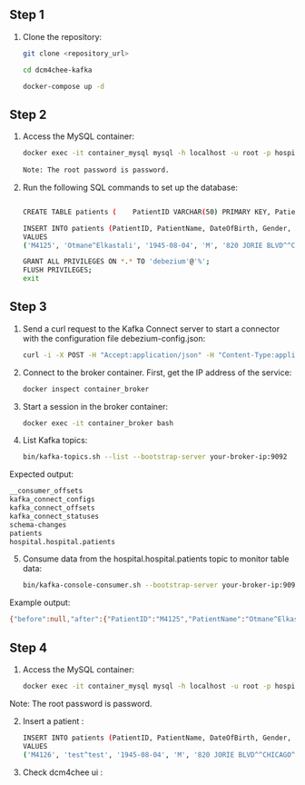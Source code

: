 ## Step 1

1. Clone the repository:
   ```bash
   git clone <repository_url>

   cd dcm4chee-kafka
   
   docker-compose up -d
## Step 2
1. Access the MySQL container:
   ```bash
   docker exec -it container_mysql mysql -h localhost -u root -p hospital
  
   Note: The root password is password.

2. Run the following SQL commands to set up the database:
      ```bash

   CREATE TABLE patients (    PatientID VARCHAR(50) PRIMARY KEY, PatientName VARCHAR(100), DateOfBirth DATE, Gender CHAR(1), Address VARCHAR(200), PhoneNumber VARCHAR(50), MedicalRecordNumber VARCHAR(50), SSN VARCHAR(20) );

   INSERT INTO patients (PatientID, PatientName, DateOfBirth, Gender, Address, PhoneNumber, MedicalRecordNumber, SSN)
   VALUES
   ('M4125', 'Otmane^Elkastali', '1945-08-04', 'M', '820 JORIE BLVD^^CHICAGO^IL^60523', '(314)555-1212', '20-98-4000', NULL);

   GRANT ALL PRIVILEGES ON *.* TO 'debezium'@'%';
   FLUSH PRIVILEGES;
   exit

## Step 3
1. Send a curl request to the Kafka Connect server to start a connector with the configuration file debezium-config.json:
   ```bash
   curl -i -X POST -H "Accept:application/json" -H "Content-Type:application/json" localhost:8083/connectors --data @debezium-config.json

3. Connect to the broker container. First, get the IP address of the service:
   ```bash
   docker inspect container_broker
5. Start a session in the broker container:
   ```bash
   docker exec -it container_broker bash
7. List Kafka topics:
   ```bash
   bin/kafka-topics.sh --list --bootstrap-server your-broker-ip:9092
   
Expected output:
   ```bash
   __consumer_offsets
   kafka_connect_configs
   kafka_connect_offsets
   kafka_connect_statuses
   schema-changes
   patients
   hospital.hospital.patients
   ```

5. Consume data from the hospital.hospital.patients topic to monitor table data:
   ```bash
   bin/kafka-console-consumer.sh --bootstrap-server your-broker-ip:9092 --topic testdb.testdb.test_table --from-beginning

Example output:
   ```bash
{"before":null,"after":{"PatientID":"M4125","PatientName":"Otmane^Elkastali","DateOfBirth":-8916,"Gender":"M","Address":"820 JORIE BLVD^^CHICAGO^IL^60523","PhoneNumber":"(314)555-1212","MedicalRecordNumber":"20-98-4000","SSN":null},"source":{"version":"3.0.0.Final","connector":"mysql","name":"hospital","ts_ms":1730996374000,"snapshot":"false","db":"hospital","sequence":null,"ts_us":1730996374000000,"ts_ns":1730996374000000000,"table":"patients","server_id":1,"gtid":null,"file":"binlog.000021","pos":792,"row":0,"thread":12,"query":null},"transaction":null,"op":"c","ts_ms":1730996374211,"ts_us":1730996374211528,"ts_ns":1730996374211528196}
   ```


## Step 4
1. Access the MySQL container:
   ```` bash
   docker exec -it container_mysql mysql -h localhost -u root -p hospital
Note: The root password is password.

2. Insert a patient :
   ```bash
   INSERT INTO patients (PatientID, PatientName, DateOfBirth, Gender, Address, PhoneNumber, MedicalRecordNumber, SSN)
   VALUES
   ('M4126', 'test^test', '1945-08-04', 'M', '820 JORIE BLVD^^CHICAGO^IL^60523', '(314)555-1212', '20-98-4000', NULL);

3. Check dcm4chee ui :

   















